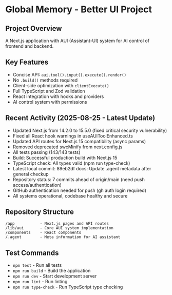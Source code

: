 # Global Memory - Better UI Project

## Project Overview
A Next.js application with AUI (Assistant-UI) system for AI control of frontend and backend.

## Key Features
- Concise API: `aui.tool().input().execute().render()`
- No `.build()` methods required
- Client-side optimization with `clientExecute()`
- Full TypeScript and Zod validation
- React integration with hooks and providers
- AI control system with permissions

## Recent Activity (2025-08-25 - Latest Update)
- Updated Next.js from 14.2.0 to 15.5.0 (fixed critical security vulnerability)
- Fixed all React hook warnings in useAUIToolEnhanced.ts
- Updated API routes for Next.js 15 compatibility (async params)
- Removed deprecated swcMinify from next.config.js
- All tests passing (143/143 tests)
- Build: Successful production build with Next.js 15
- TypeScript check: All types valid (npm run type-check)
- Latest local commit: 89eb2df docs: Update .agent metadata after general checkup
- Repository status: 7 commits ahead of origin/main (need push access/authentication)
- GitHub authentication needed for push (gh auth login required)
- All systems operational, codebase healthy and secure

## Repository Structure
```
/app           - Next.js pages and API routes
/lib/aui       - Core AUI system implementation
/components    - React components
/.agent        - Meta information for AI assistant
```

## Test Commands
- `npm test` - Run all tests
- `npm run build` - Build the application
- `npm run dev` - Start development server
- `npm run lint` - Run linting
- `npm run type-check` - Run TypeScript type checking